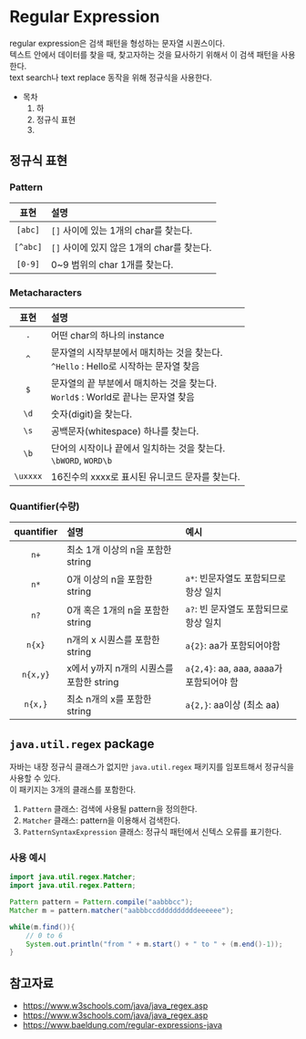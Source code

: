 # Regular Expression
regular expression은 검색 패턴을 형성하는 문자열 시퀀스이다.</br>
텍스트 안에서 데이터를 찾을 때, 찾고자하는 것을 묘사하기 위해서 이 검색 패턴을 사용한다.</br>
text search나 text replace 동작을 위해 정규식을 사용한다.</br>
- 목차
  1. 하
  2. 정규식 표현
  3. 

## 정규식 표현

### Pattern

|    표현    | 설명                            |
|:--------:|:------------------------------|
| `[abc]`  | `[]` 사이에 있는 1개의 char를 찾는다.    |
| `[^abc]` | `[]` 사이에 있지 않은 1개의 char를 찾는다. |
| `[0-9]`  | 0~9 범위의 char 1개를 찾는다.         |

### Metacharacters

|    표현    | 설명                                                          |
|:--------:|:------------------------------------------------------------|
|   `.`    | 어떤 char의 하나의 instance                                       |
|   `^`    | 문자열의 시작부분에서 매치하는 것을 찾는다.</br> `^Hello` : Hello로 시작하는 문자열 찾음 |
|   `$`    | 문자열의 끝 부분에서 매치하는 것을 찾는다.</br> `World$` : World로 끝나는 문자열 찾음  |
|   `\d`   | 숫자(digit)을 찾는다.                                             |
|   `\s`   | 공백문자(whitespace) 하나를 찾는다.                                   |
|   `\b`   | 단어의 시작이나 끝에서 일치하는 것을 찾는다. </br> `\bWORD`, `WORD\b`          |
| `\uxxxx` | 16진수의 xxxx로 표시된 유니코드 문자를 찾는다.                               |

### Quantifier(수량)

| quantifier | 설명                          | 예시                               |
|:----------:|:----------------------------|:---------------------------------|
|    `n+`    | 최소 1개 이상의 n을 포함한 string     |                                  |
|    `n*`    | 0개 이상의 n을 포함한 string        | `a*`: 빈문자열도 포함되므로 항상 일치          |
|    `n?`    | 0개 혹은 1개의 n을 포함한 string     | `a?`: 빈 문자열도 포함되므로 항상 일치         |
|   `n{x}`   | n개의 x 시퀀스를 포함한 string       | `a{2}`: aa가 포함되어야함               |
|  `n{x,y}`  | x에서 y까지 n개의 시퀀스를 포함한 string | `a{2,4}`: aa, aaa, aaaa가 포함되어야 함 |
|  `n{x,}`   | 최소 n개의 x를 포함한 string        | `a{2,}`: aa이상 (최소 aa)            |

## `java.util.regex` package

자바는 내장 정규식 클래스가 없지만 `java.util.regex` 패키지를 임포트해서 정규식을 사용할 수 있다.</br>
이 패키지는 3개의 클래스를 포함한다.

1. `Pattern` 클래스: 검색에 사용될 pattern을 정의한다.
2. `Matcher` 클래스: pattern을 이용해서 검색한다.
3. `PatternSyntaxExpression` 클래스: 정규식 패턴에서 신텍스 오류를 표기한다.

### 사용 예시

```java
import java.util.regex.Matcher;
import java.util.regex.Pattern;

Pattern pattern = Pattern.compile("aabbbcc");
Matcher m = pattern.matcher("aabbbccddddddddddeeeeee");

while(m.find()){
    // 0 to 6
    System.out.println("from " + m.start() + " to " + (m.end()-1));
}
```

## 참고자료

- https://www.w3schools.com/java/java_regex.asp
- https://www.w3schools.com/java/java_regex.asp
- https://www.baeldung.com/regular-expressions-java